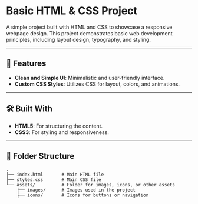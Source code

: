 # Basic HTML & CSS Project  

A simple project built with HTML and CSS to showcase a responsive webpage design. This project demonstrates basic web development principles, including layout design, typography, and styling.

---

## 🌟 Features   
- **Clean and Simple UI**: Minimalistic and user-friendly interface.  
- **Custom CSS Styles**: Utilizes CSS for layout, colors, and animations.  

---

## 🛠️ Built With  
- **HTML5**: For structuring the content.  
- **CSS3**: For styling and responsiveness.  

---

## 📂 Folder Structure  
```plaintext
.
├── index.html       # Main HTML file
├── styles.css       # Main CSS file
└── assets/          # Folder for images, icons, or other assets
    ├── images/      # Images used in the project
    ├── icons/       # Icons for buttons or navigation
